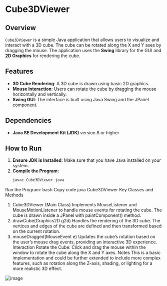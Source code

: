 # Cube3DViewer

## Overview
`Cube3DViewer` is a simple Java application that allows users to visualize and interact with a 3D cube. The cube can be rotated along the X and Y axes by dragging the mouse. The application uses the **Swing** library for the GUI and **2D Graphics** for rendering the cube.

## Features
- **3D Cube Rendering**: A 3D cube is drawn using basic 2D graphics.
- **Mouse Interaction**: Users can rotate the cube by dragging the mouse horizontally and vertically.
- **Swing GUI**: The interface is built using Java Swing and the JPanel component.

## Dependencies
- **Java SE Development Kit (JDK)** version 8 or higher

## How to Run
1. **Ensure JDK is Installed**: Make sure that you have Java installed on your system.
2. **Compile the Program**:
   ```bash
   javac Cube3DViewer.java
Run the Program:
bash
Copy code
java Cube3DViewer
Key Classes and Methods
1. Cube3DViewer (Main Class)
Implements MouseListener and MouseMotionListener to handle mouse events for rotating the cube.
The cube is drawn inside a JPanel with paintComponent() method.
2. drawCube(Graphics2D g2d)
Handles the rendering of the 3D cube. The vertices and edges of the cube are defined and then transformed based on the current rotation.
3. mouseDragged(MouseEvent e)
Updates the cube’s rotation based on the user’s mouse drag events, providing an interactive 3D experience.
Interaction
Rotate the Cube: Click and drag the mouse within the window to rotate the cube along the X and Y axes.
Notes
This is a basic implementation and could be further extended to include more complex features, such as rotation along the Z-axis, shading, or lighting for a more realistic 3D effect.












![image](https://github.com/user-attachments/assets/67c10d95-7593-48b4-a25a-036fea4afe3b)
